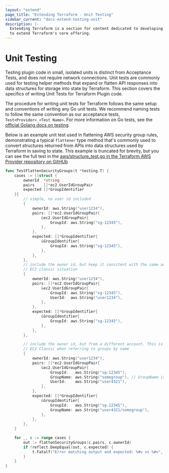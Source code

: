 ```yaml
---
layout: "extend"
page_title: "Extending Terraform - Unit Testing"
sidebar_current: "docs-extend-testing-unit"
description: |-
  Extending Terraform is a section for content dedicated to developing Plugins
  to extend Terraform's core offering.
---
```


# Unit Testing

Testing plugin code in small, isolated units is distinct from Acceptance Tests,
and does not require network connections. Unit tests are commonly used for
testing helper methods that expand or flatten API responses into data structures
for storage into state by Terraform. This section covers the specifics of
writing Unit Tests for Terraform Plugin code.

The procedure for writing unit tests for Terraform follows the same setup and
conventions of writing any Go unit tests. We recommend naming tests to follow
the same convention as our acceptance tests, `Test<Provider>_<Test Name>`. For more
information on Go tests, see the [official Golang docs on testing][0]. 


Below is an example unit test used in flattening AWS security group rules,
demonstrating a typical `flattener` type method that's commonly used to convert
structures returned from APIs into data structures used by Terraform in saving
to state. This example is truncated for brevity, but you can see the full test in the
[aws/structure_test.go in the Terraform AWS Provider
repository on GitHUb](https://github.com/terraform-providers/terraform-provider-aws/blob/f22ae122d8407672bd38951f80a2813b8b9af683/aws/structure_test.go#L930-L1027)

```go
func TestFlattenSecurityGroups(t *testing.T) {
	cases := []struct {
		ownerId  *string
		pairs    []*ec2.UserIdGroupPair
		expected []*GroupIdentifier
	}{
		// simple, no user id included
		{
			ownerId: aws.String("user1234"),
			pairs: []*ec2.UserIdGroupPair{
				&ec2.UserIdGroupPair{
					GroupId: aws.String("sg-12345"),
				},
			},
			expected: []*GroupIdentifier{
				&GroupIdentifier{
					GroupId: aws.String("sg-12345"),
				},
			},
		},
		// include the owner id, but keep it consitent with the same account. Tests
		// EC2 classic situation
		{
			ownerId: aws.String("user1234"),
			pairs: []*ec2.UserIdGroupPair{
				&ec2.UserIdGroupPair{
					GroupId: aws.String("sg-12345"),
					UserId:  aws.String("user1234"),
				},
			},
			expected: []*GroupIdentifier{
				&GroupIdentifier{
					GroupId: aws.String("sg-12345"),
				},
			},
		},

		// include the owner id, but from a different account. This is reflects
		// EC2 Classic when referring to groups by name
		{
			ownerId: aws.String("user1234"),
			pairs: []*ec2.UserIdGroupPair{
				&ec2.UserIdGroupPair{
					GroupId:   aws.String("sg-12345"),
					GroupName: aws.String("somegroup"), // GroupName is only included in Classic
					UserId:    aws.String("user4321"),
				},
			},
			expected: []*GroupIdentifier{
				&GroupIdentifier{
					GroupId:   aws.String("sg-12345"),
					GroupName: aws.String("user4321/somegroup"),
				},
			},
		},
	}

	for _, c := range cases {
		out := flattenSecurityGroups(c.pairs, c.ownerId)
		if !reflect.DeepEqual(out, c.expected) {
			t.Fatalf("Error matching output and expected: %#v vs %#v", out, c.expected)
		}
	}
}
```

[0]: https://golang.org/pkg/testing/
